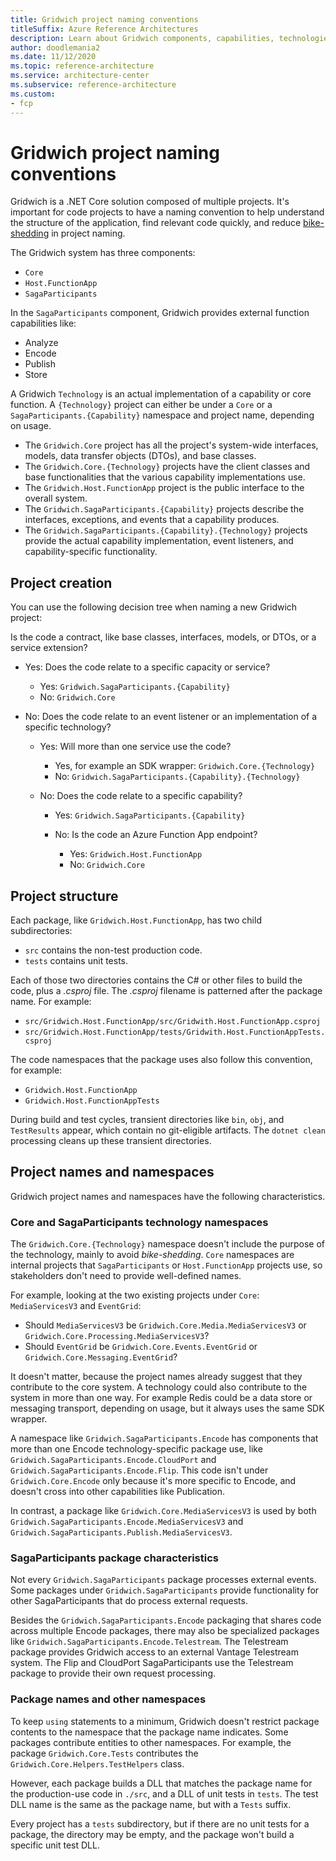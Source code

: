 ```yaml
---
title: Gridwich project naming conventions
titleSuffix: Azure Reference Architectures
description: Learn about Gridwich components, capabilities, technologies, namespaces, and project naming conventions and structure.
author: doodlemania2
ms.date: 11/12/2020
ms.topic: reference-architecture
ms.service: architecture-center
ms.subservice: reference-architecture
ms.custom:
- fcp
---
```


# Gridwich project naming conventions

Gridwich is a .NET Core solution composed of multiple projects. It's important for code projects to have a naming convention to help understand the structure of the application, find relevant code quickly, and reduce [bike-shedding](https://en.wiktionary.org/wiki/bikeshedding) in project naming.

The Gridwich system has three components:

- `Core`
- `Host.FunctionApp`
- `SagaParticipants`

In the `SagaParticipants` component, Gridwich provides external function capabilities like:

- Analyze
- Encode
- Publish
- Store

A Gridwich `Technology` is an actual implementation of a capability or core function. A `{Technology}` project can either be under a `Core` or a `SagaParticipants.{Capability}` namespace and project name, depending on usage.

- The `Gridwich.Core` project has all the project's system-wide interfaces, models, data transfer objects (DTOs), and base classes.
- The `Gridwich.Core.{Technology}` projects have the client classes and base functionalities that the various capability implementations use.
- The `Gridwich.Host.FunctionApp` project is the public interface to the overall system.
- The `Gridwich.SagaParticipants.{Capability}` projects describe the interfaces, exceptions, and events that a capability produces.
- The `Gridwich.SagaParticipants.{Capability}.{Technology}` projects provide the actual capability implementation, event listeners, and capability-specific functionality.

## Project creation

You can use the following decision tree when naming a new Gridwich project:

Is the code a contract, like base classes, interfaces, models, or DTOs, or a service extension?

- Yes: Does the code relate to a specific capacity or service?
  - Yes: `Gridwich.SagaParticipants.{Capability}`
  - No: `Gridwich.Core`
  
- No: Does the code relate to an event listener or an implementation of a specific technology?

  - Yes: Will more than one service use the code?
    - Yes, for example an SDK wrapper: `Gridwich.Core.{Technology}`
    - No: `Gridwich.SagaParticipants.{Capability}.{Technology}`
    
  - No: Does the code relate to a specific capability?
  
    - Yes: `Gridwich.SagaParticipants.{Capability}`
    
    - No: Is the code an Azure Function App endpoint?
      - Yes: `Gridwich.Host.FunctionApp`
      - No: `Gridwich.Core`

## Project structure

Each package, like `Gridwich.Host.FunctionApp`, has two child subdirectories:

- `src` contains the non-test production code.
- `tests` contains unit tests.

Each of those two directories contains the C# or other files to build the code, plus a *.csproj* file. The *.csproj* filename is patterned after the package name. For example:

- `src/Gridwich.Host.FunctionApp/src/Gridwith.Host.FunctionApp.csproj`
- `src/Gridwich.Host.FunctionApp/tests/Gridwith.Host.FunctionAppTests.csproj`

The code namespaces that the package uses also follow this convention, for example:

- `Gridwich.Host.FunctionApp`
- `Gridwich.Host.FunctionAppTests`

During build and test cycles, transient directories like `bin`, `obj`, and `TestResults` appear, which contain no git-eligible artifacts.  The `dotnet clean` processing cleans up these transient directories.

## Project names and namespaces

Gridwich project names and namespaces have the following characteristics.

### Core and SagaParticipants technology namespaces

The `Gridwich.Core.{Technology}` namespace doesn't include the purpose of the technology, mainly to avoid *bike-shedding*. `Core` namespaces are internal projects that `SagaParticipants` or `Host.FunctionApp` projects use, so stakeholders don't need to provide well-defined names.

For example, looking at the two existing projects under `Core`: `MediaServicesV3` and `EventGrid`:
- Should `MediaServicesV3` be `Gridwich.Core.Media.MediaServicesV3` or `Gridwich.Core.Processing.MediaServicesV3`?
- Should `EventGrid` be `Gridwich.Core.Events.EventGrid` or `Gridwich.Core.Messaging.EventGrid`?

It doesn't matter, because the project names already suggest that they contribute to the core system. A technology could also contribute to the system in more than one way. For example Redis could be a data store or messaging transport, depending on usage, but it always uses the same SDK wrapper.

A namespace like `Gridwich.SagaParticipants.Encode` has components that more than one Encode technology-specific package use, like `Gridwich.SagaParticipants.Encode.CloudPort` and `Gridwich.SagaParticipants.Encode.Flip`. This code isn't under `Gridwich.Core.Encode` only because it's more specific to Encode, and doesn't cross into other capabilities like Publication.

In contrast, a package like `Gridwich.Core.MediaServicesV3` is used by both `Gridwich.SagaParticipants.Encode.MediaServicesV3` and `Gridwich.SagaParticipants.Publish.MediaServicesV3`.

### SagaParticipants package characteristics

Not every `Gridwich.SagaParticipants` package processes external events. Some packages under `Gridwich.SagaParticipants` provide functionality for other SagaParticipants that do process external requests.

Besides the `Gridwich.SagaParticipants.Encode` packaging that shares code across multiple Encode packages, there may also be specialized packages like `Gridwich.SagaParticipants.Encode.Telestream`. The Telestream package provides Gridwich access to an external Vantage Telestream system. The Flip and CloudPort SagaParticipants use the Telestream package to provide their own request processing.

### Package names and other namespaces

To keep `using` statements to a minimum, Gridwich doesn't restrict package contents to the namespace that the package name indicates. Some packages contribute entities to other namespaces. For example, the package `Gridwich.Core.Tests` contributes the `Gridwich.Core.Helpers.TestHelpers` class. 

However, each package builds a DLL that matches the package name for the production-use code in `./src`, and a DLL of unit tests in `tests`.  The test DLL name is the same as the package name, but with a `Tests` suffix.

Every project has a `tests` subdirectory, but if there are no unit tests for a package, the directory may be empty, and the package won't build a specific unit test DLL.
